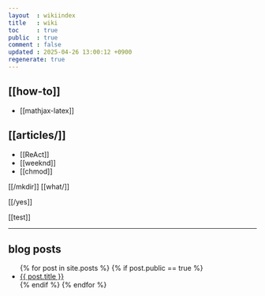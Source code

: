 ```yaml
---
layout  : wikiindex
title   : wiki
toc     : true
public  : true
comment : false
updated : 2025-04-26 13:00:12 +0900
regenerate: true
---
```


## [[how-to]]

* [[mathjax-latex]]

## [[articles/]]
- [[ReAct]]
- [[weeknd]]
- [[chmod]]

[[/mkdir]]
[[what/]]

[[/yes]]


[[test]]

---

## blog posts
<div>
    <ul>
{% for post in site.posts %}
    {% if post.public == true %}
        <li>
            <a class="post-link" href="{{ post.url | prepend: site.baseurl }}">
                {{ post.title }}
            </a>
        </li>
    {% endif %}
{% endfor %}
    </ul>
</div>

